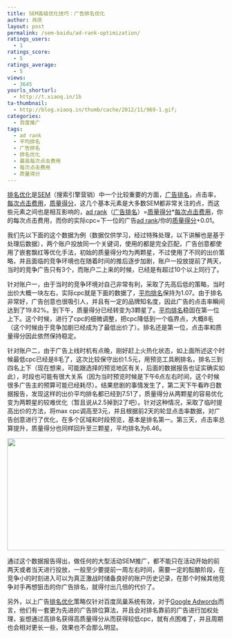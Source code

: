 ```yaml
---
title: SEM高级优化技巧：广告排名优化
author: 肖庆
layout: post
permalink: /sem-baidu/ad-rank-optimization/
ratings_users:
  - 1
ratings_score:
  - 5
ratings_average:
  - 5
views:
  - 3645
yourls_shorturl:
  - http://t.xiaoq.in/1b
ta-thumbnail:
  - http://blog.xiaoq.in/thumb/cache/2012/11/969-1.gif;
categories:
  - 百度推广
tags:
  - ad rank
  - 平均排名
  - 广告排名
  - 排名优化
  - 最高每次点击费用
  - 每次点击费用
  - 质量得分
---
```

<span class='wp_keywordlink_affiliate'><a href="http://blog.xiaoq.in/tag/%e6%8e%92%e5%90%8d%e4%bc%98%e5%8c%96/" title="查看排名优化中的全部文章" target="_blank">排名优化</a></span>是<span class='wp_keywordlink'><a href="http://blog.xiaoq.in/sem/" title="SEM搜索引擎营销" target="_blank">SEM</a></span>（搜索引擎营销）中一个比较重要的方面，<span class='wp_keywordlink_affiliate'><a href="http://blog.xiaoq.in/tag/%e5%b9%bf%e5%91%8a%e6%8e%92%e5%90%8d/" title="查看广告排名中的全部文章" target="_blank">广告排名</a></span>，点击率，<span class='wp_keywordlink_affiliate'><a href="http://blog.xiaoq.in/tag/%e6%af%8f%e6%ac%a1%e7%82%b9%e5%87%bb%e8%b4%b9%e7%94%a8/" title="查看每次点击费用中的全部文章" target="_blank">每次点击费用</a></span>，<span class='wp_keywordlink_affiliate'><a href="http://blog.xiaoq.in/tag/%e8%b4%a8%e9%87%8f%e5%be%97%e5%88%86/" title="查看质量得分中的全部文章" target="_blank">质量得分</a></span>，这几个基本元素是大多数SEM都非常关注的点，而这些元素之间也是相互影响的，<span class='wp_keywordlink_affiliate'><a href="http://blog.xiaoq.in/tag/ad-rank/" title="查看ad rank中的全部文章" target="_blank">ad rank</a></span>（<span class='wp_keywordlink_affiliate'><a href="http://blog.xiaoq.in/tag/%e5%b9%bf%e5%91%8a%e6%8e%92%e5%90%8d/" title="查看广告排名中的全部文章" target="_blank">广告排名</a></span>）=<span class='wp_keywordlink_affiliate'><a href="http://blog.xiaoq.in/tag/%e8%b4%a8%e9%87%8f%e5%be%97%e5%88%86/" title="查看质量得分中的全部文章" target="_blank">质量得分</a></span>*<span class='wp_keywordlink_affiliate'><a href="http://blog.xiaoq.in/tag/%e6%af%8f%e6%ac%a1%e7%82%b9%e5%87%bb%e8%b4%b9%e7%94%a8/" title="查看每次点击费用中的全部文章" target="_blank">每次点击费用</a></span>，你的每次点击费用，而你的实际cpc=下一位的广告<span class='wp_keywordlink_affiliate'><a href="http://blog.xiaoq.in/tag/ad-rank/" title="查看ad rank中的全部文章" target="_blank">ad rank</a></span>/你的<span class='wp_keywordlink_affiliate'><a href="http://blog.xiaoq.in/tag/%e8%b4%a8%e9%87%8f%e5%be%97%e5%88%86/" title="查看质量得分中的全部文章" target="_blank">质量得分</a></span>+0.01。

我们先以下面的这个数据为例（数据仅供学习，经过特殊处理，以下讲解也是基于处理后数据），两个账户投放同一个关键词，使用的都是完全匹配，广告创意都使用了嵌套飘红等优化手法，初始的质量得分均为两颗星，不过使用了不同的出价策略，并且面临的竞争环境也在随着时间的推后逐步加剧，账户一投放提前了两天，当时的竞争广告只有3个，而账户二上来的时候，已经是有超过10个以上同行了。

针对账户一，由于当时的竞争环境对自己非常有利，采取了先高后低的策略，当时出价大概一块左右，实际cpc就是下面的数据了，<span class='wp_keywordlink_affiliate'><a href="http://blog.xiaoq.in/tag/%e5%b9%b3%e5%9d%87%e6%8e%92%e5%90%8d/" title="查看平均排名中的全部文章" target="_blank">平均排名</a></span>保持为1.07。由于排名非常好，广告创意也很吸引人，并且有一定的品牌知名度，因此广告的点击率瞬间达到了19.82%。到下午，质量得分已经转变为3颗星了。<span class='wp_keywordlink_affiliate'><a href="http://blog.xiaoq.in/tag/%e5%b9%b3%e5%9d%87%e6%8e%92%e5%90%8d/" title="查看平均排名中的全部文章" target="_blank">平均排名</a></span>稳固在第一位上下。这个时候，进行了cpc的细微调整，把cpc降低到一个临界点，大概8毛（这个时候由于竞争加剧已经成为了最低出价了）。排名还是第一位，点击率和质量得分因此依然保持稳定。

针对账户二，由于广告上线时机有点晚，刚好赶上火热化状态，如上面所述这个时候最低cpc已经是8毛了，这次比较保守出价1.5元，用预览工具刷排名，排名三到四名上下（现在想来，可能跟选择的预览地区有关，后面的数据报告也证实确实如此），时段也可能有很大关系（因为当时预览时候是下午6点左右时间，这个时候很多广告主的预算可能已经耗尽）。结果悲剧的事情发生了，第二天下午看昨日数据报告，发现这样的出价平均排名都已经到7.51了，质量得分从两颗星的容易优化变为两颗星的较难优化（暂且说从2.5掉到2了吧）。针对这种情况，采取了临时提高出价的方法，将max cpc调高至3元，并且根据前2天的轮显点击率数据，对广告创意进行了优化，在多个区域和时段预览，基本是排名第一。第三天，点击率总算提升，质量得分也同样回升至三颗星，平均排名为6.46。

<img class="alignnone size-full wp-image-975" title="2-ad-rank" src="http://blog.xiaoq.in/cdn/2012/11/2-ad-rank.gif" alt="" width="535" height="260" />

通过这个数据报告得出，做任何的大型活动SEM推广，都不能只在活动开始的前两天或者当天进行投放，一般至少要提前一周左右时间，需要一定的酝酿阶段，在竞争小的时刻进入可以为真正激战时储备良好的账户历史记录，在那个时候其他竞争对手再想狙击的你广告排名，就得付出几倍的代价了。

另外，以上广告<span class='wp_keywordlink_affiliate'><a href="http://blog.xiaoq.in/tag/%e6%8e%92%e5%90%8d%e4%bc%98%e5%8c%96/" title="查看排名优化中的全部文章" target="_blank">排名优化</a></span>策略仅针对百度凤巢系统有效，对于<span class='wp_keywordlink'><a href="http://blog.xiaoq.in/google-adwords/" title="Google Adwords" target="_blank">Google Adwords</a></span>而言，他们有一套更为先进的广告排位算法，并且会对排名靠前的广告进行加权处理，妄想通过高排名获得高质量得分从而获得较低cpc，就有点困难了，并且周期也会相对更长一些，效果也不会那么明显。